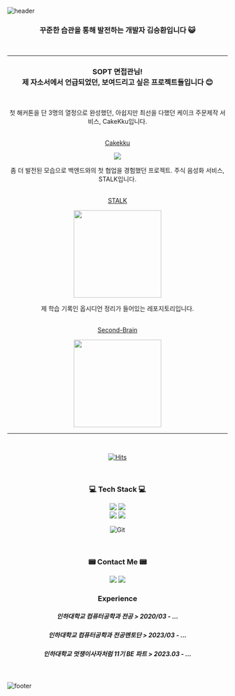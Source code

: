 ![header](https://capsule-render.vercel.app/api?type=waving&&color=gradient&height=100&section=header&fontSize=90)


<div align = "center">

<h3>꾸준한 습관을 통해 발전하는 개발자 김승환입니다 😺</h3><br/>

<hr>

<h3>SOPT 면접관님! <br/>
제 자소서에서 언급되었던, 보여드리고 싶은 프로젝트들입니다 😊</h3>



<br>


첫 해커톤을 단 3명의 열정으로 완성했던, 아쉽지만 최선을 다했던 케이크 주문제작 서비스, CakeKku입니다.<br/><br/>


[Cakekku](https://github.com/kseysh/CakeKku_BE "깃허브로 이동하는 링크")

<a href="https://github.com/kseysh/CakeKku_BE"><img src="https://github.com/kseysh/kseysh/assets/69035864/0e271b4d-c586-4525-9449-daec7c02180b" ></a>  <br/>

좀 더 발전된 모습으로 백엔드와의 첫 협업을 경험했던 프로젝트. 주식 음성화 서비스, STALK입니다.
<br/><br/>

[STALK](https://github.com/kseysh/STALK_BE "깃허브로 이동하는 링크")

<a href="https://github.com/kseysh/STALK_BE" width="200" height="200"><img src="https://github.com/kseysh/kseysh/assets/69035864/0add9948-c5a8-4190-a48a-4d9118531e10" width="200" height="200"></a>

제 학습 기록인 옵시디언 정리가 들어있는 레포지토리입니다.
<br/><br/>

[Second-Brain](https://github.com/kseysh/Second-Brain "깃허브로 이동하는 링크")

<a href="https://github.com/kseysh/Second-Brain"><img src="https://github.com/kseysh/kseysh/assets/69035864/f5299dae-d273-481b-8521-849f461b9298" width="200" height="200"></a>
<br/>


<hr>

<br/>


[![Hits](https://hits.seeyoufarm.com/api/count/incr/badge.svg?url=https%3A%2F%2Fgithub.com%2Fkseysh%2Fhit-counter&count_bg=%23647BD5&title_bg=%2382ADE1&icon=&icon_color=%232E2E2E&title=%EB%B0%A9%EB%AC%B8%EC%9E%90+%EC%88%98&edge_flat=false)](https://hits.seeyoufarm.com)
 
  
<br/>
 
<h3>💻 Tech Stack 💻</h3>
<img src="https://img.shields.io/badge/Python-3776AB?style=for-the-badge&logo=Python&logoColor=white"/>
  <img src="https://img.shields.io/badge/Java-007396?style=for-the-badge&logo=Java&logoColor=white"/></a>

<br/>

<img src="https://img.shields.io/badge/Django-092E20?style=for-the-badge&logo=Django&logoColor=white"/>
<img src="https://img.shields.io/badge/springboot-6DB33F?style=for-the-badge&logo=springboot&logoColor=white">
<br/>

![Git](https://img.shields.io/badge/git-%23F05033.svg?style=for-the-badge&logo=git&logoColor=white)
 
<br/>


<h3>📟 Contact Me 📟</h3>
<a href="https://velog.io/@kseysh"><img src="https://img.shields.io/badge/Velog-20C997?style=for-the-badge&logo=Velog&logoColor=white"/></a>  
<a href="https://transfer-kk.tistory.com/"><img src="https://img.shields.io/badge/tistory-000000?style=for-the-badge&logo=Tistory&logoColor=white"/></a>

<br/>

<h3> Experience </h3>

<h5>인하대학교 컴퓨터공학과 전공 > 2020/03 - ...</h5>
<h5>인하대학교 컴퓨터공학과 전공멘토단 > 2023/03 - ...</h5>
<h5>인하대학교 멋쟁이사자처럼 11기 BE 파트 > 2023.03 - ...</h5>


</div>

<br/>

![footer](https://capsule-render.vercel.app/api?type=waving&&color=gradient&height=100&section=footer&fontSize=90)
